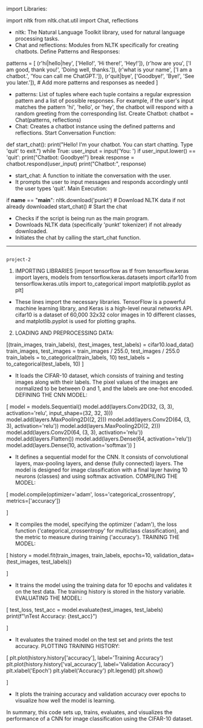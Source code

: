 import Libraries:

import nltk
from nltk.chat.util import Chat, reflections
- nltk: The Natural Language Toolkit library, used for natural language processing tasks.
- Chat and reflections: Modules from NLTK specifically for creating chatbots.
Define Patterns and Responses:

patterns = [
    (r'hi|hello|hey', ['Hello!', 'Hi there!', 'Hey!']),
    (r'how are you', ['I am good, thank you!', 'Doing well, thanks.']),
    (r'what is your name', ['I am a chatbot.', 'You can call me ChatGPT.']),
    (r'quit|bye', ['Goodbye!', 'Bye!', 'See you later.']),
    # Add more patterns and responses as needed
]
- patterns: List of tuples where each tuple contains a regular expression pattern and a list of possible responses.
For example, if the user's input matches the pattern 'hi', 'hello', or 'hey', the chatbot will respond with a random greeting from the corresponding list.
Create Chatbot:
chatbot = Chat(patterns, reflections)
- Chat: Creates a chatbot instance using the defined patterns and reflections.
Start Conversation Function:

def start_chat():
    print("Hello! I'm your chatbot. You can start chatting. Type 'quit' to exit.")
    while True:
        user_input = input('You: ')
        if user_input.lower() == 'quit':
            print("Chatbot: Goodbye!")
            break
        response = chatbot.respond(user_input)
        print("Chatbot:", response)
- start_chat: A function to initiate the conversation with the user.
- It prompts the user to input messages and responds accordingly until the user types 'quit'.
Main Execution:

if __name__ == "__main__":
    nltk.download('punkt')  # Download NLTK data if not already downloaded
    start_chat()  # Start the chat
- Checks if the script is being run as the main program.
- Downloads NLTK data (specifically 'punkt' tokenizer) if not already downloaded.
- Initiates the chat by calling the start_chat function.


-----------------------------------------------------------------------------------------------------------------------------------------------------------------------------------------------------------------------------------------------
                                                                                          project-2
1. IMPORTING LIBRARIES
[import tensorflow as tf
from tensorflow.keras import layers, models
from tensorflow.keras.datasets import cifar10
from tensorflow.keras.utils import to_categorical
import matplotlib.pyplot as plt]

- These lines import the necessary libraries. TensorFlow is a powerful machine learning library, and Keras is a high-level neural networks API. cifar10 is a dataset of 60,000 32x32 color images in 10 different classes, and matplotlib.pyplot is used for plotting graphs.
2. LOADING AND PREPROCESSING DATA:

[(train_images, train_labels), (test_images, test_labels) = cifar10.load_data()
train_images, test_images = train_images / 255.0, test_images / 255.0
train_labels = to_categorical(train_labels, 10)
test_labels = to_categorical(test_labels, 10)
]

- It loads the CIFAR-10 dataset, which consists of training and testing images along with their labels. The pixel values of the images are normalized to be between 0 and 1, and the labels are one-hot encoded.
DEFINING THE CNN MODEL:

[
 model = models.Sequential()
model.add(layers.Conv2D(32, (3, 3), activation='relu', input_shape=(32, 32, 3)))
model.add(layers.MaxPooling2D((2, 2)))
model.add(layers.Conv2D(64, (3, 3), activation='relu'))
model.add(layers.MaxPooling2D((2, 2)))
model.add(layers.Conv2D(64, (3, 3), activation='relu'))
model.add(layers.Flatten())
model.add(layers.Dense(64, activation='relu'))
model.add(layers.Dense(10, activation='softmax'))
]

- It defines a sequential model for the CNN. It consists of convolutional layers, max-pooling layers, and dense (fully connected) layers. The model is designed for image classification with a final layer having 10 neurons (classes) and using softmax activation.
COMPILING THE MODEL:

[
 model.compile(optimizer='adam', loss='categorical_crossentropy', metrics=['accuracy'])

]

- It compiles the model, specifying the optimizer ('adam'), the loss function ('categorical_crossentropy' for multiclass classification), and the metric to measure during training ('accuracy').
TRAINING THE MODEL:

[
 history = model.fit(train_images, train_labels, epochs=10, validation_data=(test_images, test_labels))

]

- It trains the model using the training data for 10 epochs and validates it on the test data. The training history is stored in the history variable.
EVALUATING THE MODEL:

[
 test_loss, test_acc = model.evaluate(test_images, test_labels)
print(f"\nTest Accuracy: {test_acc}")

]

- It evaluates the trained model on the test set and prints the test accuracy.
PLOTTING TRAINING HISTORY:

[
 plt.plot(history.history['accuracy'], label='Training Accuracy')
plt.plot(history.history['val_accuracy'], label='Validation Accuracy')
plt.xlabel('Epoch')
plt.ylabel('Accuracy')
plt.legend()
plt.show()

]

- It plots the training accuracy and validation accuracy over epochs to visualize how well the model is learning.

In summary, this code sets up, trains, evaluates, and visualizes the performance of a CNN for image classification using the CIFAR-10 dataset.
